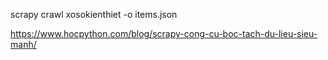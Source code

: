 scrapy crawl xosokienthiet -o items.json

https://www.hocpython.com/blog/scrapy-cong-cu-boc-tach-du-lieu-sieu-manh/